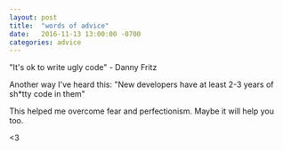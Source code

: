 ```yaml
---
layout: post
title:  "words of advice"
date:   2016-11-13 13:00:00 -0700
categories: advice
---
```


"It's ok to write ugly code" - Danny Fritz

Another way I've heard this: 
"New developers have at least 2-3 years of sh*tty code in them"

This helped me overcome fear and perfectionism. Maybe it will help you too. 

<3
